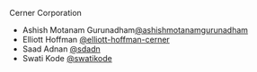 Cerner Corporation

- Ashish Motanam Gurunadham[@ashishmotanamgurunadham]
- Elliott Hoffman [@elliott-hoffman-cerner]
- Saad Adnan [@sdadn]
- Swati Kode [@swatikode]

[@ashishmotanamgurunadham]: https://github.com/AshishMotanamGurunadham
[@elliott-hoffman-cerner]: https://github.com/elliott-hoffman-cerner
[@sdadn]: https://github.com/sdadn
[@swatikode]: https://github.com/swatikode

